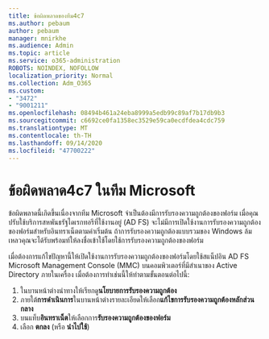 ```yaml
---
title: ข้อผิดพลาดของทีม4c7
ms.author: pebaum
author: pebaum
manager: mnirkhe
ms.audience: Admin
ms.topic: article
ms.service: o365-administration
ROBOTS: NOINDEX, NOFOLLOW
localization_priority: Normal
ms.collection: Adm_O365
ms.custom:
- "3472"
- "9001211"
ms.openlocfilehash: 08494b461a24eba8999a5edb99c89af7b17db9b3
ms.sourcegitcommit: c6692ce0fa1358ec3529e59ca0ecdfdea4cdc759
ms.translationtype: MT
ms.contentlocale: th-TH
ms.lasthandoff: 09/14/2020
ms.locfileid: "47700222"
---
```

# <a name="4c7-error-in-microsoft-teams"></a>ข้อผิดพลาด4c7 ในทีม Microsoft

ข้อผิดพลาดนี้เกิดขึ้นเนื่องจากทีม Microsoft จำเป็นต้องมีการรับรองความถูกต้องของฟอร์ม เมื่อคุณปรับใช้บริการสหพันธรัฐไดเรกทอรีที่ใช้งานอยู่ (AD FS) จะไม่มีการเปิดใช้งานการรับรองความถูกต้องของฟอร์มสำหรับอินทราเน็ตตามค่าเริ่มต้น ถ้าการรับรองความถูกต้องแบบรวมของ Windows ล้มเหลวคุณจะได้รับพร้อมท์ให้ลงชื่อเข้าใช้โดยใช้การรับรองความถูกต้องของฟอร์ม

เมื่อต้องการแก้ไขปัญหานี้ให้เปิดใช้งานการรับรองความถูกต้องของฟอร์มโดยใช้สแน็ปอิน AD FS Microsoft Management Console (MMC) บนคอมพิวเตอร์ที่มีสำเนาของ Active Directory ภายในเครื่อง เมื่อต้องการทำเช่นนี้ให้ทำตามขั้นตอนต่อไปนี้: 

1. ในบานหน้าต่างนำทางให้เรียกดู**นโยบายการรับรองความถูกต้อง**
2. ภายใต้**การดำเนินการ**ในบานหน้าต่างรายละเอียดให้เลือก**แก้ไขการรับรองความถูกต้องหลักส่วนกลาง**
3. บนแท็บ**อินทราเน็ต**ให้เลือกการ**รับรองความถูกต้องของฟอร์ม**
4. เลือก **ตกลง** (หรือ **นำไปใช้**)